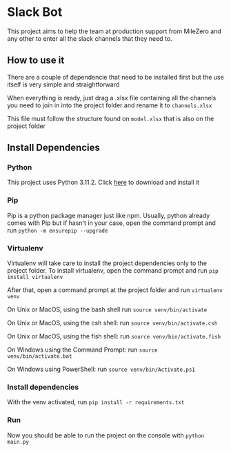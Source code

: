 # Slack Bot

This project aims to help the team at production support from MileZero and any other to enter all the slack channels that they need to.

## How to use it

There are a couple of dependencie that need to be installed first but the use itself is very simple and straightforward

When everything is ready, just drag a .xlsx file containing all the channels you need to join in into the project folder and rename it to `channels.xlsx`

This file must follow the structure found on `model.xlsx` that is also on the project folder

## Install Dependencies

### Python

This project uses Python 3.11.2. Click [here](https://www.python.org/downloads/release/python-3112/) to download and install it

### Pip

Pip is a python package manager just like npm. Usually, python already comes with Pip but if hasn't in your case, open the command prompt and run `python -m ensurepip --upgrade`

### Virtualenv

Virtualenv will take care to install the project dependencies only to the project folder.
To install virtualenv, open the command prompt and run `pip install virtualenv`

After that, open a command prompt at the project folder and run `virtualenv venv`

On Unix or MacOS, using the bash shell run `source venv/bin/activate`

On Unix or MacOS, using the csh shell: run `source venv/bin/activate.csh`

On Unix or MacOS, using the fish shell: run `source venv/bin/activate.fish`

On Windows using the Command Prompt: run `source venv/bin/activate.bat`

On Windows using PowerShell: run `source venv/bin/Activate.ps1`

### Install dependencies

With the venv activated, run `pip install -r requirements.txt`

### Run

Now you should be able to run the project on the console with `python main.py`
